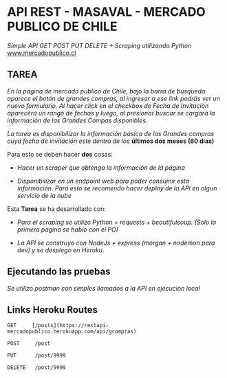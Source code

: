 # API REST - MASAVAL - MERCADO PUBLICO DE CHILE 

_Simple API GET POST PUT DELETE + Scraping utilizando Python_ www.mercadopublico.cl 

## TAREA 

_En la pagina de mercado publico de Chile, bajo la barra de búsqueda aparece el botón de grandes compras, al ingresar a ese link podrás ver un nuevo formulario.
Al hacer click en el checkbox de Fecha de Invitación aparecerá un rango de fechas y luego, al presionar buscar se cargará la información de las Grandes Compas disponibles._

_La tarea es disponibilizar la información básica de las Grandes compras cuya fecha de invitación este dentro de los_ **últimos dos meses (60 dias)** 

Para esto se deben hacer **dos** cosas:

* _Hacer un scraper que obtenga la información de la página_

* _Disponibilizar en un endpoint web para poder consumir esta información. Para esto se recomendo hacer deploy de la API en algun servicio de la nube_ 


Esta **Tarea** se ha desarrollado con:

* _Para el scraping se utilizo Python + requests + beautifulsoup. (Solo la primera pagina se hablo con el PO)_

* _La API se construyo con NodeJs + express (morgan + nodemon para dev) y se desplego en Heroku._


## Ejecutando las pruebas 

_Se utilizo postman con simples llamados a la API en ejecucion local_

## Links Heroku Routes
```
GET     [/posts](https://restapi-mercadopublico.herokuapp.com/api/gcompras)
```
```
POST     /post
```
```
PUT      /post/9999
```
```
DELETE   /post/9999
```
